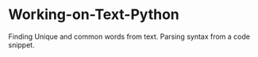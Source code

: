 # Working-on-Text-Python
Finding Unique and common words from text. Parsing syntax from a code snippet.

